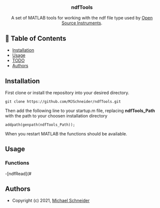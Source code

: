 <h3 align="center">ndfTools</h3>
<p align="center"> A set of MATLAB tools for working with the ndf file type used by <a href="https://www.opensourceinstruments.com/">Open Source Instruments</a>.
    <br> 
</p>

## 📝 Table of Contents
- [Installation](#installation)
- [Usage](#usage)
- [TODO](./TODO.md)
- [Authors](#authors)

## Installation
First clone or install the repository into your desired directory.
```
git clone https://github.com/MJSchneider/ndfTools.git
```
Then add the following line to your startup.m file, replacing **ndfTools_Path** with the path to your choosen installation directory

```
addpath(genpath(ndfTools_Path));
```
When you restart MATLAB the functions should be available.

## Usage
### Functions
-[ndfRead](#

## Authors
- Copyright (c) 2021, [Michael Schneider](https://github.com/MJSchneider)



